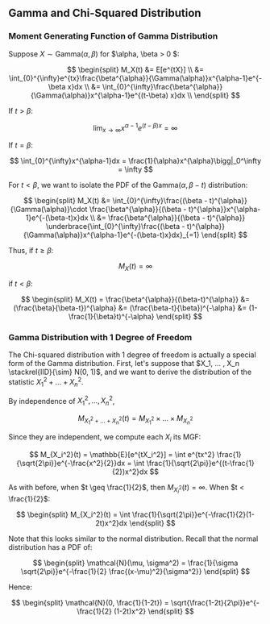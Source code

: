 ## Gamma and Chi-Squared Distribution
### Moment Generating Function of Gamma Distribution
Suppose $X \sim \text{Gamma}(\alpha, \beta)$ for $\alpha, \beta > 0 $:

$$
\begin{split}
M_X(t) 
&= E[e^{tX}] \\
&= \int_{0}^{\infty}e^{tx}\frac{\beta^{\alpha}}{\Gamma(\alpha)}x^{\alpha-1}e^{-\beta x}dx \\
&= \int_{0}^{\infty}\frac{\beta^{\alpha}}{\Gamma(\alpha)}x^{\alpha-1}e^{(t-\beta) x}dx \\
\end{split}
$$

If $t > \beta$:

$$
\lim_{x \to \infty} x^{\alpha-1}e^{(t-\beta)x} = \infty
$$

If $t = \beta$:

$$
\int_{0}^{\infty}x^{\alpha-1}dx = \frac{1}{\alpha}x^{\alpha}\bigg|_0^\infty = \infty
$$

For $t < \beta$, we want to isolate the PDF of the Gamma($\alpha, \beta-t$) distribution:

$$
\begin{split}
M_X(t) 
&= \int_{0}^{\infty}\frac{(\beta - t)^{\alpha}}{\Gamma(\alpha)}\cdot \frac{\beta^{\alpha}}{(\beta - t)^{\alpha}}x^{\alpha-1}e^{-(\beta-t)x}dx \\
&= \frac{\beta^{\alpha}}{(\beta - t)^{\alpha}} \underbrace{\int_{0}^{\infty}\frac{(\beta - t)^{\alpha}}{\Gamma(\alpha)}x^{\alpha-1}e^{-(\beta-t)x}dx}_{=1}
\end{split}
$$

Thus, if $t \geq \beta$:

$$
M_X(t) = \infty
$$

if $t < \beta$:

$$
\begin{split}
M_X(t) = \frac{\beta^{\alpha}}{(\beta-t)^{\alpha}}
&= (\frac{\beta}{\beta-t})^{\alpha}
&= (\frac{\beta-t}{\beta})^{-\alpha}
&= (1-\frac{1}{\beta}t)^{-\alpha}
\end{split}
$$

### Gamma Distribution with 1 Degree of Freedom

The Chi-squared distribution with 1 degree of freedom is actually a special form of the Gamma distribution. First, let's suppose that $X_1, ... , X_n \stackrel{IID}{\sim} N(0, 1)$, and we want to derive the distribution of the statistic $X_1^2 + ... + X_n^2$. 

By independence of $X_1^2, ... , X_n^2$,

$$
M_{X_1^2 + ... + X_n^2}(t) = M_{X_1^2} \times ... \times M_{X_n^2}
$$

Since they are independent, we compute each $X_i$ its MGF:

$$
M_{X_i^2}(t) = \mathbb{E}[e^{tX_i^2}] = \int e^{tx^2} \frac{1}{\sqrt{2\pi}}e^{-\frac{x^2}{2}}dx = \int \frac{1}{\sqrt{2\pi}}e^{(t-\frac{1}{2})x^2}dx
$$

As with before, when $t \geq \frac{1}{2}$, then $M_{X_i^2}(t) = \infty$. When $t < \frac{1}{2}$:

$$
\begin{split}
M_{X_i^2}(t) = \int \frac{1}{\sqrt{2\pi}}e^{-\frac{1}{2}(1-2t)x^2}dx
\end{split}
$$  

Note that this looks similar to the normal distribution. Recall that the normal distribution has a PDF of:

$$
\begin{split}
\mathcal{N}(\mu, \sigma^2) = \frac{1}{\sigma \sqrt{2\pi}}e^{-\frac{1}{2} \frac{(x-\mu)^2}{\sigma^2}}
\end{split}
$$

Hence:

$$
\begin{split}
\mathcal{N}(0, \frac{1}{1-2t}) = \sqrt{\frac{1-2t}{2\pi}}e^{-\frac{1}{2} (1-2t)x^2}
\end{split}
$$


